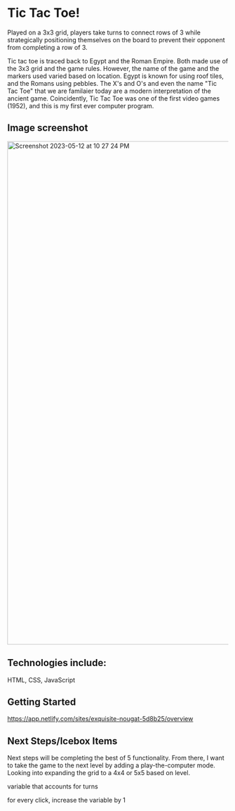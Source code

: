 # Tic Tac Toe!
Played on a 3x3 grid, players take turns to connect rows of 3 while strategically positioning themselves on the board to prevent their opponent from completing a row of 3. 

Tic tac toe is traced back to Egypt and the Roman Empire. Both made use of the 3x3 grid and the game rules. However, the name of the game and the markers used varied based on location. Egypt is known for using roof tiles, and the Romans using pebbles. The X's and O's and even the name "Tic Tac Toe" that we are familaier today are a modern interpretation of the ancient game. Coincidently, Tic Tac Toe was one of the first video games (1952), and this is my first ever computer program. 

## Image screenshot
<img width="1145" alt="Screenshot 2023-05-12 at 10 27 24 PM" src="https://github.com/Graehm/unit-1-project/assets/127685086/6d7d1e9f-a29a-48f6-a070-a11eab1767aa">

## Technologies include:
HTML, CSS, JavaScript

## Getting Started
https://app.netlify.com/sites/exquisite-nougat-5d8b25/overview

## Next Steps/Icebox Items
Next steps will be completing the best of 5 functionality. From there, I want to take the game to the next level by adding a play-the-computer mode. Looking into expanding the grid to a 4x4 or 5x5 based on level. 





variable that accounts for turns 

for every click, increase the variable by 1
